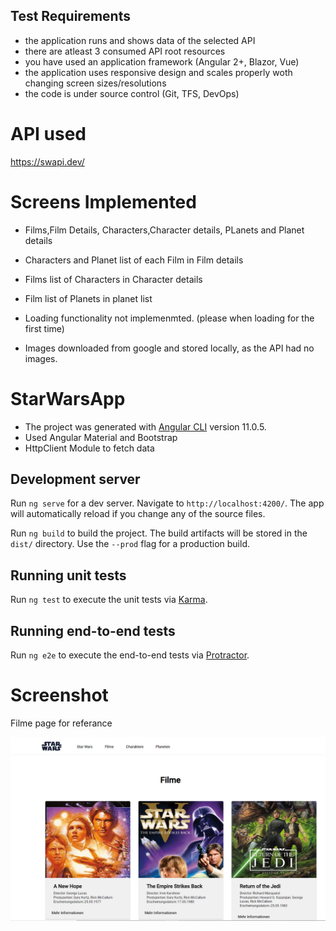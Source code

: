 ## Test Requirements

* the application runs and shows data of the selected API
* there are atleast 3 consumed API root resources
* you have used an application framework (Angular 2+, Blazor, Vue)
* the application uses responsive design and scales properly woth changing screen sizes/resolutions
* the code is under source control (Git, TFS, DevOps)

# API used
https://swapi.dev/

# Screens Implemented

* Films,Film Details, Characters,Character details, PLanets and Planet details
* Characters and Planet list of each Film in Film details
* Films list of Characters in Character details
* Film list of Planets in planet list


* Loading functionality not implemenmted. (please when loading for the first time)
* Images downloaded from google and stored locally, as the API had no images.


# StarWarsApp

* The project was generated with [Angular CLI](https://github.com/angular/angular-cli) version 11.0.5.
* Used Angular Material and Bootstrap
* HttpClient Module to fetch data


## Development server

Run `ng serve` for a dev server. Navigate to `http://localhost:4200/`. The app will automatically reload if you change any of the source files.

Run `ng build` to build the project. The build artifacts will be stored in the `dist/` directory. Use the `--prod` flag for a production build.

## Running unit tests

Run `ng test` to execute the unit tests via [Karma](https://karma-runner.github.io).

## Running end-to-end tests

Run `ng e2e` to execute the end-to-end tests via [Protractor](http://www.protractortest.org/).

# Screenshot

Filme page for referance

![Film List](./docs/film-list.PNG)

